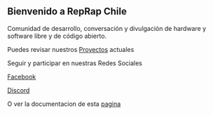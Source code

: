 ## Bienvenido a RepRap Chile

Comunidad de desarrollo, conversación y divulgación de hardware y software libre y de código abierto. 

Puedes revisar nuestros [Proyectos](https://reprap-chile.github.io/RepRap-Chile/proyectos) actuales

Seguir y participar en nuestras Redes Sociales 

[Facebook](https://www.facebook.com/reprapchile/)

[Discord](https://discord.gg/w56ac5N)

O ver la documentacion de esta [pagina](https://github.com/RepRap-Chile/RepRap-Chile/blob/master/welcome.md)


